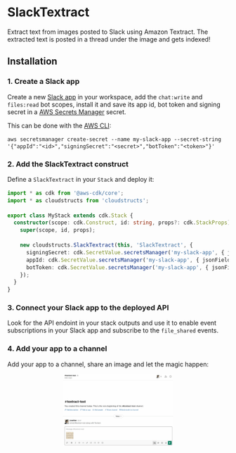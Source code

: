 # SlackTextract

Extract text from images posted to Slack using Amazon Textract. The extracted
text is posted in a thread under the image and gets indexed!

## Installation

### 1. Create a Slack app

Create a new [Slack app](https://api.slack.com/apps) in your workspace, add the
`chat:write` and `files:read` bot scopes, install it and save its app id, bot token
and signing secret in a [AWS Secrets Manager](https://aws.amazon.com/secrets-manager/)
secret.

This can be done with the [AWS CLI](https://aws.amazon.com/cli/):

```
aws secretsmanager create-secret --name my-slack-app --secret-string '{"appId":"<id>","signingSecret":"<secret>","botToken":"<token>"}'
```

### 2. Add the SlackTextract construct

Define a `SlackTextract` in your `Stack` and deploy it:

```ts
import * as cdk from '@aws-cdk/core';
import * as cloudstructs from 'cloudstructs';

export class MyStack extends cdk.Stack {
  constructor(scope: cdk.Construct, id: string, props?: cdk.StackProps) {
    super(scope, id, props);

    new cloudstructs.SlackTextract(this, 'SlackTextract', {
      signingSecret: cdk.SecretValue.secretsManager('my-slack-app', { jsonField: 'signingSecret' }),
      appId: cdk.SecretValue.secretsManager('my-slack-app', { jsonField: 'appId' }).toString(),
      botToken: cdk.SecretValue.secretsManager('my-slack-app', { jsonField: 'botToken' }),
    });
  }
}
```

### 3. Connect your Slack app to the deployed API

Look for the API endoint in your stack outputs and use it to enable event subscriptions
in your Slack app and subscribe to the `file_shared` events.

### 4. Add your app to a channel

Add your app to a channel, share an image and let the magic happen:

<p align="center">
  <img src="slack-textract.gif" width="50%">
</p>
